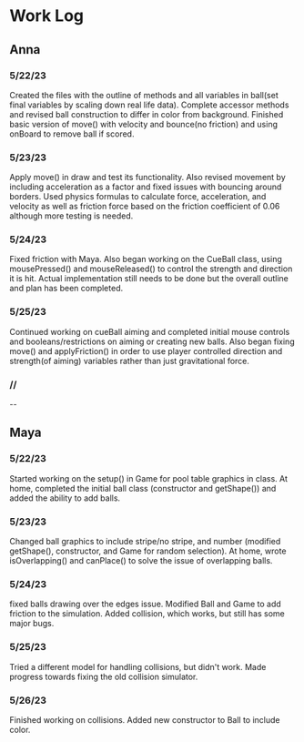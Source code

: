 # Work Log

## Anna

### 5/22/23

Created the files with the outline of methods and all variables in ball(set final variables by scaling down real life data). Complete accessor methods and revised ball construction to differ in color from background. Finished basic version of move() with velocity and bounce(no friction) and using onBoard to remove ball if scored.


### 5/23/23

Apply move() in draw and test its functionality. Also revised movement by including acceleration as a factor and fixed issues with bouncing around borders. Used physics formulas to calculate force, acceleration, and velocity as well as friction force based on the friction coefficient of 0.06 although more testing is needed.


### 5/24/23

Fixed friction with Maya. Also began working on the CueBall class, using mousePressed() and mouseReleased() to control the strength and direction it is hit. Actual implementation still needs to be done but the overall outline and plan has been completed.

### 5/25/23

Continued working on cueBall aiming and completed initial mouse controls and booleans/restrictions on aiming or creating new balls. Also began fixing move() and applyFriction() in order to use player controlled direction and strength(of aiming) variables rather than just gravitational force.

### //

--

## Maya

### 5/22/23

Started working on the setup() in Game for pool table graphics in class. At home, completed the initial ball class (constructor and getShape()) and added the ability to add balls.

### 5/23/23

Changed ball graphics to include stripe/no stripe, and number (modified getShape(), constructor, and Game for random selection). At home, wrote isOverlapping() and canPlace() to solve the issue of overlapping balls.

### 5/24/23

fixed balls drawing over the edges issue. Modified Ball and Game to add friction to the simulation. Added collision, which works, but still has some major bugs.

### 5/25/23

Tried a different model for handling collisions, but didn't work. Made progress towards fixing the old collision simulator.

### 5/26/23

Finished working on collisions. Added new constructor to Ball to include color.
